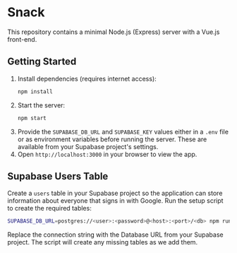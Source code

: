 # Snack

This repository contains a minimal Node.js (Express) server with a Vue.js front-end.

## Getting Started

1. Install dependencies (requires internet access):
   ```sh
   npm install
   ```
2. Start the server:
   ```sh
   npm start
   ```
3. Provide the `SUPABASE_DB_URL` and `SUPABASE_KEY` values either in a `.env` file
   or as environment variables before running the server. These are available from
   your Supabase project's settings.
4. Open `http://localhost:3000` in your browser to view the app.

## Supabase Users Table

Create a `users` table in your Supabase project so the application can store
information about everyone that signs in with Google. Run the setup script to
create the required tables:

```sh
SUPABASE_DB_URL=postgres://<user>:<password>@<host>:<port>/<db> npm run setup-db
```

Replace the connection string with the Database URL from your Supabase project.
The script will create any missing tables as we add them.
